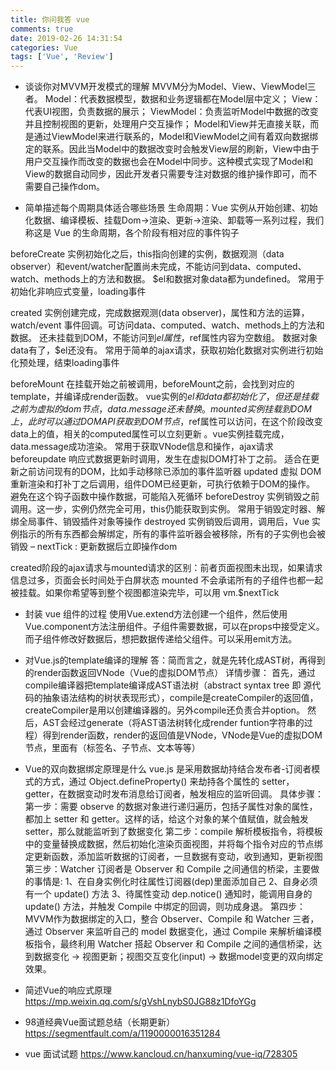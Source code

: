```yaml
---
title: 你问我答 vue
comments: true
date: 2019-02-26 14:31:54
categories: Vue
tags: ['Vue', 'Review']
---
```


* 谈谈你对MVVM开发模式的理解
MVVM分为Model、View、ViewModel三者。
Model：代表数据模型，数据和业务逻辑都在Model层中定义；
View：代表UI视图，负责数据的展示；
ViewModel：负责监听Model中数据的改变并且控制视图的更新，处理用户交互操作；
Model和View并无直接关联，而是通过ViewModel来进行联系的，Model和ViewModel之间有着双向数据绑定的联系。因此当Model中的数据改变时会触发View层的刷新，View中由于用户交互操作而改变的数据也会在Model中同步。这种模式实现了Model和View的数据自动同步，因此开发者只需要专注对数据的维护操作即可，而不需要自己操作dom。

* 简单描述每个周期具体适合哪些场景
生命周期：Vue 实例从开始创建、初始化数据、编译模板、挂载Dom→渲染、更新→渲染、卸载等一系列过程，我们称这是 Vue 的生命周期，各个阶段有相对应的事件钩子

beforeCreate	实例初始化之后，this指向创建的实例，数据观测（data observer）和event/watcher配置尚未完成，不能访问到data、computed、watch、methods上的方法和数据。 $el和数据对象data都为undefined。 常用于初始化非响应式变量，loading事件

created	实例创建完成，完成数据观测(data observer)，属性和方法的运算， watch/event 事件回调。可访问data、computed、watch、methods上的方法和数据。 还未挂载到DOM，不能访问到$el属性，$ref属性内容为空数组。 数据对象data有了，$el还没有。 常用于简单的ajax请求，获取初始化数据对实例进行初始化预处理，结束loading事件

beforeMount	在挂载开始之前被调用，beforeMount之前，会找到对应的template，并编译成render函数。 vue实例的$el和data都初始化了，但还是挂载之前为虚拟的dom节点，data.message还未替换。
mounted	实例挂载到DOM上，此时可以通过DOM API获取到DOM节点，$ref属性可以访问，在这个阶段改变data上的值，相关的computed属性可以立刻更新	。vue实例挂载完成，data.message成功渲染。 常用于获取VNode信息和操作，ajax请求
beforeupdate	响应式数据更新时调用，发生在虚拟DOM打补丁之前。 适合在更新之前访问现有的DOM，比如手动移除已添加的事件监听器
updated	虚拟 DOM 重新渲染和打补丁之后调用，组件DOM已经更新，可执行依赖于DOM的操作。 避免在这个钩子函数中操作数据，可能陷入死循环
beforeDestroy	实例销毁之前调用。这一步，实例仍然完全可用，this仍能获取到实例。 常用于销毁定时器、解绑全局事件、销毁插件对象等操作
destroyed	实例销毁后调用，调用后，Vue 实例指示的所有东西都会解绑定，所有的事件监听器会被移除，所有的子实例也会被销毁	–
nextTick : 更新数据后立即操作dom

created阶段的ajax请求与mounted请求的区别：前者页面视图未出现，如果请求信息过多，页面会长时间处于白屏状态
mounted 不会承诺所有的子组件也都一起被挂载。如果你希望等到整个视图都渲染完毕，可以用 vm.$nextTick

* 封装 vue 组件的过程
使用Vue.extend方法创建一个组件，然后使用Vue.component方法注册组件。子组件需要数据，可以在props中接受定义。而子组件修改好数据后，想把数据传递给父组件。可以采用emit方法。

* 对Vue.js的template编译的理解
答：简而言之，就是先转化成AST树，再得到的render函数返回VNode（Vue的虚拟DOM节点）
详情步骤：
首先，通过compile编译器把template编译成AST语法树（abstract syntax tree 即 源代码的抽象语法结构的树状表现形式），compile是createCompiler的返回值，createCompiler是用以创建编译器的。另外compile还负责合并option。
然后，AST会经过generate（将AST语法树转化成render funtion字符串的过程）得到render函数，render的返回值是VNode，VNode是Vue的虚拟DOM节点，里面有（标签名、子节点、文本等等）


* Vue的双向数据绑定原理是什么
vue.js 是采用数据劫持结合发布者-订阅者模式的方式，通过 Object.defineProperty() 来劫持各个属性的 setter，getter，在数据变动时发布消息给订阅者，触发相应的监听回调。
具体步骤：
第一步：需要 observe 的数据对象进行递归遍历，包括子属性对象的属性，都加上 setter 和 getter。这样的话，给这个对象的某个值赋值，就会触发setter，那么就能监听到了数据变化
第二步：compile 解析模板指令，将模板中的变量替换成数据，然后初始化渲染页面视图，并将每个指令对应的节点绑定更新函数，添加监听数据的订阅者，一旦数据有变动，收到通知，更新视图
第三步：Watcher 订阅者是 Observer 和 Compile 之间通信的桥梁，主要做的事情是:
1、在自身实例化时往属性订阅器(dep)里面添加自己
2、自身必须有一个 update() 方法
3、待属性变动 dep.notice() 通知时，能调用自身的 update() 方法，并触发 Compile 中绑定的回调，则功成身退。
第四步：MVVM作为数据绑定的入口，整合 Observer、Compile 和 Watcher 三者，通过 Observer 来监听自己的 model 数据变化，通过 Compile 来解析编译模板指令，最终利用 Watcher 搭起 Observer 和 Compile 之间的通信桥梁，达到数据变化 -> 视图更新；视图交互变化(input) -> 数据model变更的双向绑定效果。

* 简述Vue的响应式原理
https://mp.weixin.qq.com/s/gVshLnybS0JG88z1DfoYGg

* 98道经典Vue面试题总结（长期更新）
https://segmentfault.com/a/1190000016351284

* vue 面试试题
https://www.kancloud.cn/hanxuming/vue-iq/728305